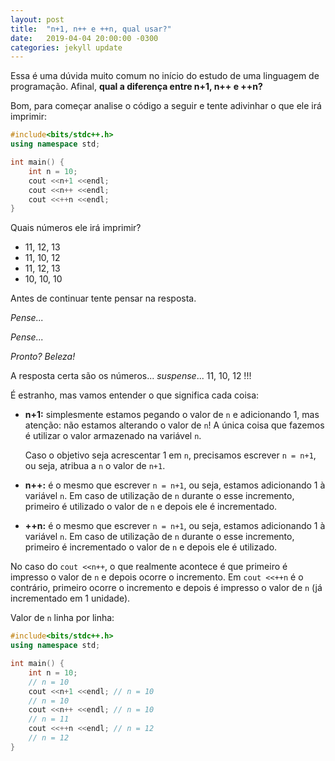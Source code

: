 ```yaml
---
layout: post
title:  "n+1, n++ e ++n, qual usar?"
date:   2019-04-04 20:00:00 -0300
categories: jekyll update
---
```


Essa é uma dúvida muito comum no início do estudo de uma linguagem de programação. Afinal, **qual a diferença entre n+1, n++ e ++n?** 

Bom, para começar analise o código a seguir e tente adivinhar o que ele irá imprimir:

```c++
#include<bits/stdc++.h>
using namespace std;

int main() {
    int n = 10;
    cout <<n+1 <<endl;
    cout <<n++ <<endl;
    cout <<++n <<endl;
}
```

Quais números ele irá imprimir?

- 11, 12, 13
- 11, 10, 12
- 11, 12, 13
- 10, 10, 10

Antes de continuar tente pensar na resposta.

*Pense...*

*Pense...*

*Pronto? Beleza!*

A resposta certa são os números... *suspense*... 11, 10, 12 !!!

É estranho, mas vamos entender o que significa cada coisa:

- **n+1:** simplesmente estamos pegando o valor de `n` e adicionando 1, mas atenção: não estamos alterando o valor de `n`! A única coisa que fazemos é utilizar o valor armazenado na variável `n`. 

  Caso o objetivo seja acrescentar 1 em `n`, precisamos escrever `n = n+1`, ou seja, atribua a `n` o valor de `n+1`.

- **n++:** é o mesmo que escrever `n = n+1`, ou seja, estamos adicionando 1 à variável `n`. Em caso de utilização de `n` durante o esse incremento, primeiro é utilizado o valor de `n` e depois ele é incrementado.

- **++n:** é o mesmo que escrever `n = n+1`, ou seja, estamos adicionando 1 à variável `n`. Em caso de utilização de `n` durante o esse incremento, primeiro é incrementado o valor de `n` e depois ele é utilizado.

No caso do `cout <<n++`, o que realmente acontece é que primeiro é impresso o valor de `n` e depois ocorre o incremento. Em `cout <<++n` é o contrário, primeiro ocorre o incremento e depois é impresso o valor de `n` (já incrementado em 1 unidade).

Valor de `n` linha por linha:

```c++
#include<bits/stdc++.h>
using namespace std;

int main() {
    int n = 10;
    // n = 10
    cout <<n+1 <<endl; // n = 10
    // n = 10
    cout <<n++ <<endl; // n = 10
    // n = 11
    cout <<++n <<endl; // n = 12
    // n = 12
}
```
